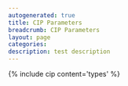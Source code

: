 ```yaml
---
autogenerated: true
title: CIP Parameters
breadcrumb: CIP Parameters
layout: page
categories: 
description: test description
---
```


{% include cip content='types' %}
